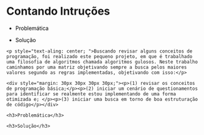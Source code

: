 <h1><b>Contando Intruções</b></h1>
	<ul>
		<li><p><a style="text-decoration: none; color: black;" href="#Problematica"> Problemática</a></p></li>
		<li><p><a style="text-decoration: none; color: black;" href="#Solução"> Solução </a><br></p></li>
	</ul>
	
	<p style="text-aling: center; ">Buscando revisar alguns conceitos de programação, foi realizado este pequeno projeto, em que é trabalhado uma filosofia de algoritmos chamada algoritmos gulosos. Neste trabalho caminhamos por uma matriz objetivando sempre a busca pelos maiores valores segundo as regras implementadas, objetivando com isso:</p>

	<div style="margin: 30px 30px 30px 30px;"><p>(1) revisar os conceitos de programação básica;</p><p>(2) iniciar um cenário de questionamentos para identificar se realmente estou implementando de uma forma otimizada e; </p><p>(3) iniciar uma busca em torno de boa estruturação de código</p></div>

	<h3>Problemática</h3>

	<h3>Solução</h3>
